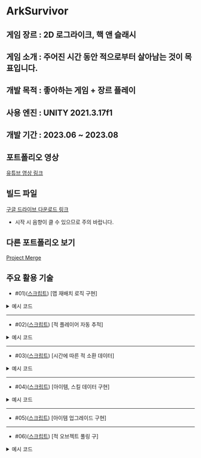 ArkSurvivor
===


게임 장르 : 2D 로그라이크, 핵 앤 슬래시
---

게임 소개 : 
주어진 시간 동안 적으로부터 살아남는 것이 목표입니다.
---


개발 목적 : 좋아하는 게임 + 장르 플레이
---

사용 엔진 : UNITY 2021.3.17f1
---


개발 기간 : 2023.06 ~ 2023.08
---


포트폴리오 영상
---
[유튜브 영상 링크](https://www.youtube.com/watch?v=LQdjr4ddYrE)


빌드 파일
---
[구글 드라이브 다운로드 링크](https://drive.google.com/file/d/10tfnUTy3M5X7IJ6oDWn9iNFqcnlONGa1/view?usp=drive_link)

* 시작 시 음향이 클 수 있으므로 주의 바랍니다.

다른 포트폴리오 보기
---
[Project Merge](https://github.com/Nocha13/Merge_2DPortfolio.git)

주요 활용 기술
---
* #01)([스크립트](https://github.com/Nocha13/Ark_2DPortfolio/blob/main/ArkSurvivor/Assets/02.Code/Repositions.cs#L14)) [맵 재배치 로직 구현]
  
<details>
<summary>예시 코드</summary>
  
```csharp
 void OnTriggerExit2D(Collider2D coll)
    {
        if (!coll.CompareTag("Area"))
            return;

        Vector3 playerPos = Game_Mgr.Inst.player.transform.position;
        Vector3 tilePos = transform.position;                           

        switch (transform.tag)
        {
            case "Ground":

                float diffX = playerPos.x - tilePos.x;
                float diffY = playerPos.y - tilePos.y;
     
                float dirX = diffX < 0 ? -1 : 1;
                float dirY = diffY < 0 ? -1 : 1;

                diffX = Mathf.Abs(diffX);
                diffY = Mathf.Abs(diffY);

                if (Mathf.Abs(diffX - diffY) <= 0.1f)
                {
                    transform.Translate(Vector3.right * dirX * 60);
                    transform.Translate(Vector3.up * dirY * 60);
                }

                else if (diffX > diffY) //수평이동
                {
                    transform.Translate(Vector3.right * dirX * 60);
                }
                else if (diffX < diffY) //수직이동
                {
                    transform.Translate(Vector3.up * dirY * 60);
                }
                break;
        }
    }
}
```
</details>

---
* #02)([스크립트](https://github.com/Nocha13/Ark_2DPortfolio/blob/main/ArkSurvivor/Assets/02.Code/EnemyCtrl.cs#L37)) [적 플레이어 자동 추적]
  
<details>
<summary>예시 코드</summary>
  
```csharp
 void FixedUpdate()
    {
        if (!Game_Mgr.Inst.isLive)
            return;

        if (!isLive || anim.GetCurrentAnimatorStateInfo(0).IsName("Hit"))
            return;

        Vector2 dirVec = target.position - rigid.position;
        Vector2 nextVec = dirVec.normalized * sp * Time.fixedDeltaTime;
        rigid.MovePosition(rigid.position + nextVec);
        rigid.velocity = Vector2.zero;
    }
```
</details>

---
* #03)([스크립트](https://github.com/Nocha13/Ark_2DPortfolio/blob/main/ArkSurvivor/Assets/02.Code/Spawn.cs)) [시간에 따른 적 소환 데이터]

<details>
<summary>예시 코드</summary>
  
```csharp
void Update()
    {
        if (!Game_Mgr.Inst.isLive)
            return;

        timer += Time.deltaTime;
        waveTimer += Time.deltaTime;
        level = Mathf.Min(Mathf.FloorToInt(Game_Mgr.Inst.gameTime / spawnTime), spawnData.Length - 1);

        if (timer > spawnData[level].c_spawnTime)
        {
            timer = 0;
            Spawns();
        }

        if (waveTimer > waveTime)
        {
            StartCoroutine(Wave());

            waveTimer = 0;
        }
    }
```
</details>

---
* #04)([스크립트](https://github.com/Nocha13/Ark_2DPortfolio/blob/main/ArkSurvivor/Assets/02.Code/ItemDatas.cs)) [아이템, 스킬 데이터 구현]

<details>
<summary>예시 코드</summary>
  
```csharp
     [Header("# Info")]
    public ItemType itemType;
    public int itemId;
    public string itemName;

    [TextArea]
    public string itemDesc;
    public Sprite itemIcon;

    [Header("# Level")]
    public float baseDamage;        //기본 데미지
    public int baseCount;           //기본(근거리 - 갯수, 원거리 - 관통)
    public float[] damages;         //추가 데미지
    public int[] counts;            //추가(근거리 - 갯수, 원거리 - 관통)

    [Header("# Weapon")]
    public GameObject projectile;   //투사체
```
</details>

---
* #05)([스크립트](https://github.com/Nocha13/Ark_2DPortfolio/blob/main/ArkSurvivor/Assets/02.Code/Items.cs)) [아이템 업그레이드 구현]

---
* #06)([스크립트](https://github.com/Nocha13/Ark_2DPortfolio/blob/main/ArkSurvivor/Assets/02.Code/PoolMgr.cs)) [적 오브젝트 풀링 구]

<details>
<summary>예시 코드</summary>
  
```csharp
 public class PoolMgr : MonoBehaviour
{
    //프리팹 보관 변수
    public GameObject[] prefabs;

    //풀 담당 리스트
    List<GameObject>[] pools;
    void Awake()
    {
        pools = new List<GameObject>[prefabs.Length];

        for (int idx = 0; idx < pools.Length; idx++)
        {   //풀 리스트 초기화
            pools[idx] = new List<GameObject>();
        }
    }

    public GameObject Get(int index)
    {
        GameObject sel = null;

        //선택한 풀의 비활성화 오브젝트에 접근
        foreach (GameObject item in pools[index])
        {   //발견시 sel변수에 할당
            if (!item.activeSelf)
            {
                sel = item;
                sel.SetActive(true);
                break;
            }
        }
        //못 찾을시
        if (!sel)
        {   //새롭게 생성, sel변수에 할당
            sel = Instantiate(prefabs[index], transform);
            pools[index].Add(sel);
        }

        return sel;
    }
}
```
</details>
<!---
Nocha13/Nocha13 is a ✨ special ✨ repository because its `README.md` (this file) appears on your GitHub profile.
You can click the Preview link to take a look at your changes.
--->

